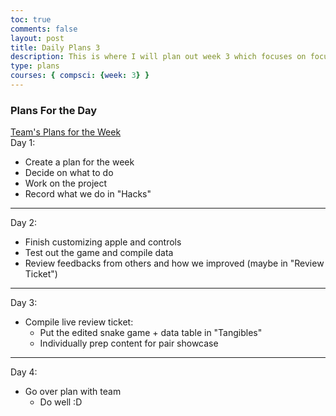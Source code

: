 ```yaml
---
toc: true
comments: false
layout: post
title: Daily Plans 3
description: This is where I will plan out week 3 which focuses on focusing on an aspect of coding, incorporating all the learned elements, and presenting it
type: plans
courses: { compsci: {week: 3} }
---
```

### Plans For the Day  
 
<a href="https://docs.google.com/document/d/1F0zzClAccPlBPFNLZCRchC1q5yrtsilb6WISfmcoQnA/edit">Team's Plans for the Week</a>  
Day 1:
- Create a plan for the week
- Decide on what to do
- Work on the project
- Record what we do in "Hacks"

---
Day 2:
- Finish customizing apple and controls
- Test out the game and compile data
- Review feedbacks from others and how we improved (maybe in "Review Ticket")


---
Day 3:
- Compile live review ticket:
    - Put the edited snake game + data table in "Tangibles"
    - Individually prep content for pair showcase

---
Day 4:
- Go over plan with team
    - Do well :D

